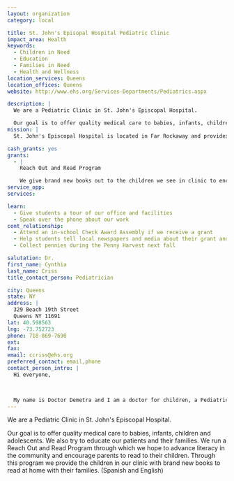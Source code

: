 ```yaml
---
layout: organization
category: local

title: St. John's Episopal Hospital Pediatric Clinic
impact_area: Health
keywords: 
  - Children in Need
  - Education
  - Families in Need
  - Health and Wellness
location_services: Queens
location_offices: Queens
website: http://www.ehs.org/Services-Departments/Pediatrics.aspx

description: |
  We are a Pediatric Clinic in St. John's Episcopal Hospital.

  Our goal is to offer quality medical care to babies, infants, children and adolescents.  We also try to educate our patients and their families.  We run a Reach Out and Read Program through which we hope to advance literacy in the community and encourage parents to read to their children.  Through this program we provide the children in our clinic with brand new books to read at home with their families. (Spanish and English)
mission: |
  St. John's Episcopal Hospital is located in Far Rockaway and provides healthcare.

cash_grants: yes
grants: 
  - |
    Reach Out and Read Program

    We give brand new books out to the children we see in clinic to encourage reading by the children and to encourage parents reading to their kids.
service_opp: 
services: 

learn: 
  - Give students a tour of our office and facilities
  - Speak over the phone about our work
cont_relationship: 
  - Attend an in-school Check Award Assembly if we receive a grant
  - Help students tell local newspapers and media about their grant and/or project with us
  - Collect pennies during the Penny Harvest next fall

salutation: Dr.
first_name: Cynthia
last_name: Criss
title_contact_person: Pediatrician

city: Queens
state: NY
address: |
  329 Beach 19th Street    
  Queens NY 11691
lat: 40.598563
lng: -73.752723
phone: 718-869-7690
ext: 
fax: 
email: ccriss@ehs.org
preferred_contact: email,phone
contact_person_intro: |
  Hi everyone,

  

  My name is Doctor Demetra and I am a doctor for children, a Pediatrician.  I work at St. John's Episcopal Hospital, where it is my job to keep children just like you, healthy.
---
```

We are a Pediatric Clinic in St. John's Episcopal Hospital.

Our goal is to offer quality medical care to babies, infants, children and adolescents.  We also try to educate our patients and their families.  We run a Reach Out and Read Program through which we hope to advance literacy in the community and encourage parents to read to their children.  Through this program we provide the children in our clinic with brand new books to read at home with their families. (Spanish and English)